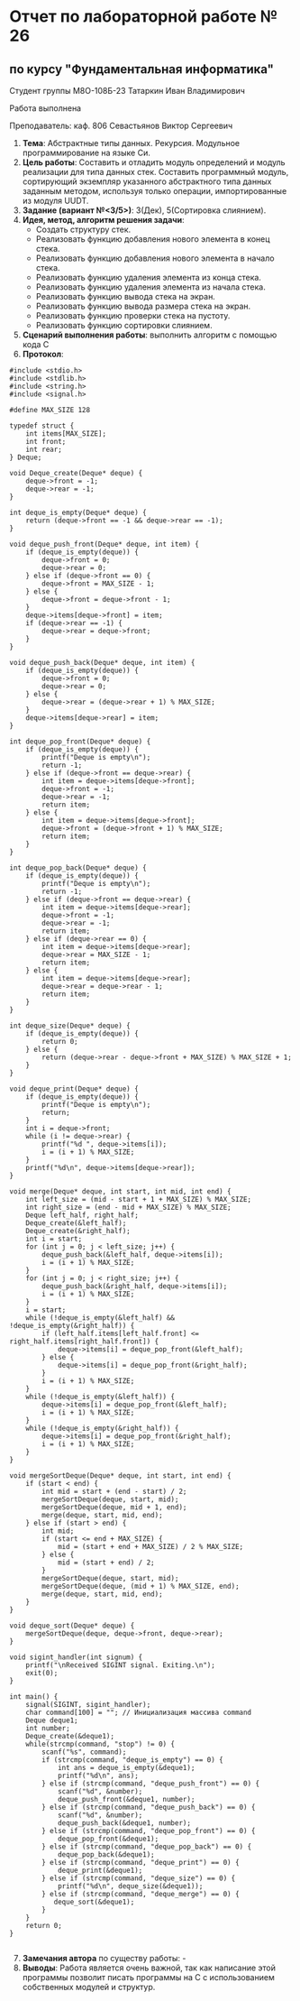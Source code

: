 # Отчет по лабораторной работе № 26
## по курсу "Фундаментальная информатика"

Студент группы М8О-108Б-23 Татаркин Иван Владимирович

Работа выполнена 

Преподаватель: каф. 806 Севастьянов Виктор Сергеевич

1. **Тема**: Абстрактные типы данных. Рекурсия. Модульное программирование на языке Си.
2. **Цель работы**: Составить и отладить модуль определений и модуль реализации для типа данных стек. Составить программный модуль, сортирующий экземпляр указанного абстрактного типа данных заданным методом, используя только операции, импортированные из модуля UUDT.
3. **Задание (вариант №<3/5>)**: 3(Дек), 5(Сортировка слиянием).
4. **Идея, метод, алгоритм решения задачи**: 
    - Создать структуру стек.
    - Реализовать функцию добавления нового элемента в конец стека.
    - Реализовать функцию добавления нового элемента в начало стека.
    - Реализовать функцию удаления элемента из конца стека.
    - Реализовать функцию удаления элемента из начала стека.
    - Реализовать функцию вывода стека на экран.
    - Реализовать функцию вывода размера стека на экран.
    - Реализовать функцию проверки стека на пустоту.
    - Реализовать функцию сортировки слиянием.
5. **Сценарий выполнения работы**: выполнить алгоритм с помощью кода С
6. **Протокол**: 
```
#include <stdio.h>
#include <stdlib.h>
#include <string.h>
#include <signal.h>

#define MAX_SIZE 128

typedef struct {
    int items[MAX_SIZE];
    int front;
    int rear;
} Deque;

void Deque_create(Deque* deque) {
    deque->front = -1;
    deque->rear = -1;
}

int deque_is_empty(Deque* deque) {
    return (deque->front == -1 && deque->rear == -1);
}

void deque_push_front(Deque* deque, int item) {
    if (deque_is_empty(deque)) {
        deque->front = 0;
        deque->rear = 0;
    } else if (deque->front == 0) {
        deque->front = MAX_SIZE - 1;
    } else {
        deque->front = deque->front - 1;
    }
    deque->items[deque->front] = item;
    if (deque->rear == -1) {
        deque->rear = deque->front;
    }
}

void deque_push_back(Deque* deque, int item) {
    if (deque_is_empty(deque)) {
        deque->front = 0;
        deque->rear = 0;
    } else {
        deque->rear = (deque->rear + 1) % MAX_SIZE;
    }
    deque->items[deque->rear] = item;
}

int deque_pop_front(Deque* deque) {
    if (deque_is_empty(deque)) {
        printf("Deque is empty\n");
        return -1;
    } else if (deque->front == deque->rear) {
        int item = deque->items[deque->front];
        deque->front = -1;
        deque->rear = -1;
        return item;
    } else {
        int item = deque->items[deque->front];
        deque->front = (deque->front + 1) % MAX_SIZE;
        return item;
    }
}

int deque_pop_back(Deque* deque) {
    if (deque_is_empty(deque)) {
        printf("Deque is empty\n");
        return -1;
    } else if (deque->front == deque->rear) {
        int item = deque->items[deque->rear];
        deque->front = -1;
        deque->rear = -1;
        return item;
    } else if (deque->rear == 0) {
        int item = deque->items[deque->rear];
        deque->rear = MAX_SIZE - 1;
        return item;
    } else {
        int item = deque->items[deque->rear];
        deque->rear = deque->rear - 1;
        return item;
    }
}

int deque_size(Deque* deque) {
    if (deque_is_empty(deque)) {
        return 0;
    } else {
        return (deque->rear - deque->front + MAX_SIZE) % MAX_SIZE + 1;
    }
}

void deque_print(Deque* deque) {
    if (deque_is_empty(deque)) {
        printf("Deque is empty\n");
        return;
    }
    int i = deque->front;
    while (i != deque->rear) {
        printf("%d ", deque->items[i]);
        i = (i + 1) % MAX_SIZE;
    }
    printf("%d\n", deque->items[deque->rear]);
}

void merge(Deque* deque, int start, int mid, int end) {
    int left_size = (mid - start + 1 + MAX_SIZE) % MAX_SIZE;
    int right_size = (end - mid + MAX_SIZE) % MAX_SIZE;
    Deque left_half, right_half;
    Deque_create(&left_half);
    Deque_create(&right_half);
    int i = start;
    for (int j = 0; j < left_size; j++) {
        deque_push_back(&left_half, deque->items[i]);
        i = (i + 1) % MAX_SIZE;
    }
    for (int j = 0; j < right_size; j++) {
        deque_push_back(&right_half, deque->items[i]);
        i = (i + 1) % MAX_SIZE;
    }
    i = start;
    while (!deque_is_empty(&left_half) && !deque_is_empty(&right_half)) {
        if (left_half.items[left_half.front] <= right_half.items[right_half.front]) {
            deque->items[i] = deque_pop_front(&left_half);
        } else {
            deque->items[i] = deque_pop_front(&right_half);
        }
        i = (i + 1) % MAX_SIZE;
    }
    while (!deque_is_empty(&left_half)) {
        deque->items[i] = deque_pop_front(&left_half);
        i = (i + 1) % MAX_SIZE;
    }
    while (!deque_is_empty(&right_half)) {
        deque->items[i] = deque_pop_front(&right_half);
        i = (i + 1) % MAX_SIZE;
    }
}

void mergeSortDeque(Deque* deque, int start, int end) {
    if (start < end) {
        int mid = start + (end - start) / 2;
        mergeSortDeque(deque, start, mid);
        mergeSortDeque(deque, mid + 1, end);
        merge(deque, start, mid, end);
    } else if (start > end) {
        int mid;
        if (start <= end + MAX_SIZE) {
            mid = (start + end + MAX_SIZE) / 2 % MAX_SIZE;
        } else {
            mid = (start + end) / 2;
        }
        mergeSortDeque(deque, start, mid);
        mergeSortDeque(deque, (mid + 1) % MAX_SIZE, end);
        merge(deque, start, mid, end);
    }
}

void deque_sort(Deque* deque) {
    mergeSortDeque(deque, deque->front, deque->rear);
}

void sigint_handler(int signum) {
    printf("\nReceived SIGINT signal. Exiting.\n");
    exit(0);
}

int main() {
    signal(SIGINT, sigint_handler);
    char command[100] = ""; // Инициализация массива command
    Deque deque1;
    int number;
    Deque_create(&deque1);
    while(strcmp(command, "stop") != 0) {
        scanf("%s", command);
        if (strcmp(command, "deque_is_empty") == 0) {
            int ans = deque_is_empty(&deque1);
            printf("%d\n", ans);
        } else if (strcmp(command, "deque_push_front") == 0) {
            scanf("%d", &number);
            deque_push_front(&deque1, number);
        } else if (strcmp(command, "deque_push_back") == 0) {
            scanf("%d", &number);
            deque_push_back(&deque1, number);
        } else if (strcmp(command, "deque_pop_front") == 0) {
            deque_pop_front(&deque1);
        } else if (strcmp(command, "deque_pop_back") == 0) {
            deque_pop_back(&deque1);
        } else if (strcmp(command, "deque_print") == 0) {
            deque_print(&deque1);
        } else if (strcmp(command, "deque_size") == 0) {
            printf("%d\n", deque_size(&deque1));
        } else if (strcmp(command, "deque_merge") == 0) {
           deque_sort(&deque1);
        }
    }
    return 0;
}


```
7. **Замечания автора** по существу работы: -
8. **Выводы**: Работа является очень важной, так как написание этой программы позволит писать программы на С с использованием собственных модулей и структур.

